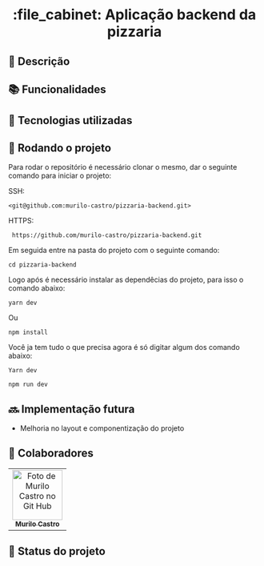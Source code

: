 <h1 align="center">:file_cabinet: Aplicação backend da pizzaria</h1>

## :memo: Descrição

## :books: Funcionalidades

## :wrench: Tecnologias utilizadas

## :rocket: Rodando o projeto

Para rodar o repositório é necessário clonar o mesmo, dar o seguinte comando para iniciar o projeto:

SSH:

```
<git@github.com:murilo-castro/pizzaria-backend.git>
```

HTTPS:

```
 https://github.com/murilo-castro/pizzaria-backend.git
```

Em seguida entre na pasta do projeto com o seguinte comando:

```
cd pizzaria-backend
```

Logo após é necessário instalar as dependêcias do projeto, para isso o comando abaixo:

```
yarn dev
```

Ou

```
npm install
```

Você ja tem tudo o que precisa agora é só digitar algum dos comando abaixo:

```
Yarn dev
```

```
npm run dev
```

## :soon: Implementação futura

- Melhoria no layout e componentização do projeto

## :handshake: Colaboradores

<table>
  <tr>
    <td align="center">
      <a href="https://github.com/murilo-castro">
        <img src="https://avatars.githubusercontent.com/u/97067654?s=400&u=ce154b694c4d1c0fca9e1141d8993bfd52ec2771&v=4" width="100px;" alt="Foto de Murilo Castro no Git Hub"/><br>
        <sub>
          <b>Murilo Castro</b>
        </sub>
      </a>
    </td>
  </tr>
</table>

## :dart: Status do projeto
